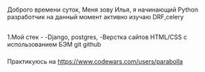 #
Доброго врeмени суток,
Меня зову Илья, я начинающий Python разработчик
на данный момент активно изучаю DRF,celery
##
1.Мой стек - 
-Django, postgres,
-Верстка сайтов HTML/CSS с использованием БЭМ
git github
###
Практикуюсь на 
https://www.codewars.com/users/parabolla
